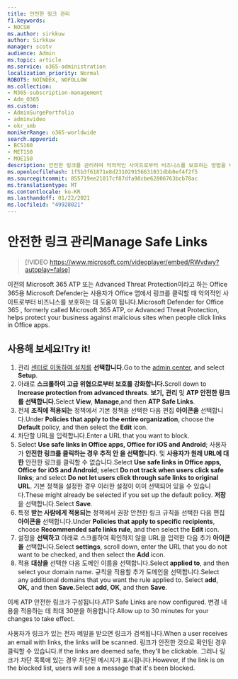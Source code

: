```yaml
---
title: 안전한 링크 관리
f1.keywords:
- NOCSH
ms.author: sirkkuw
author: Sirkkuw
manager: scotv
audience: Admin
ms.topic: article
ms.service: o365-administration
localization_priority: Normal
ROBOTS: NOINDEX, NOFOLLOW
ms.collection:
- M365-subscription-management
- Adm_O365
ms.custom:
- AdminSurgePortfolio
- adminvideo
- okr_smb
monikerRange: o365-worldwide
search.appverid:
- BCS160
- MET150
- MOE150
description: 안전한 링크를 관리하여 악의적인 사이트로부터 비즈니스를 보호하는 방법을 배워야 합니다.
ms.openlocfilehash: 1f5b3f61871e8d231029156631031dbb0ef4f2f5
ms.sourcegitcommit: 855719ee21017cf87dfa98cbe62806763bcb78ac
ms.translationtype: MT
ms.contentlocale: ko-KR
ms.lasthandoff: 01/22/2021
ms.locfileid: "49928021"
---
```

# <a name="manage-safe-links"></a><span data-ttu-id="3e8ff-103">안전한 링크 관리</span><span class="sxs-lookup"><span data-stu-id="3e8ff-103">Manage Safe Links</span></span>

> [!VIDEO https://www.microsoft.com/videoplayer/embed/RWvdwy?autoplay=false]

<span data-ttu-id="3e8ff-104">이전의 Microsoft 365 ATP 또는 Advanced Threat Protection이라고 하는 Office 365용 Microsoft Defender는 사용자가 Office 앱에서 링크를 클릭할 때 악의적인 사이트로부터 비즈니스를 보호하는 데 도움이 됩니다.</span><span class="sxs-lookup"><span data-stu-id="3e8ff-104">Microsoft Defender for Office 365 , formerly called Microsoft 365 ATP, or Advanced Threat Protection, helps protect your business against malicious sites when people click links in Office apps.</span></span>

## <a name="try-it"></a><span data-ttu-id="3e8ff-105">사용해 보세요!</span><span class="sxs-lookup"><span data-stu-id="3e8ff-105">Try it!</span></span>

1. <span data-ttu-id="3e8ff-106">관리 [센터로 이동하여 설치를](https://admin.microsoft.com) **선택합니다.**</span><span class="sxs-lookup"><span data-stu-id="3e8ff-106">Go to the [admin center](https://admin.microsoft.com), and select **Setup**.</span></span>
1. <span data-ttu-id="3e8ff-107">아래로 **스크롤하여 고급 위협으로부터 보호를 강화합니다.**</span><span class="sxs-lookup"><span data-stu-id="3e8ff-107">Scroll down to **Increase protection from advanced threats**.</span></span> <span data-ttu-id="3e8ff-108">**보기,** **관리** 및 **ATP 안전한 링크를 선택합니다.**</span><span class="sxs-lookup"><span data-stu-id="3e8ff-108">Select **View**, **Manage**,and then **ATP Safe Links**.</span></span>
1. <span data-ttu-id="3e8ff-109">전체 **조직에 적용되는** 정책에서 기본  정책을 선택한 다음 편집 **아이콘을** 선택합니다.</span><span class="sxs-lookup"><span data-stu-id="3e8ff-109">Under **Policies that apply to the entire organization**, choose the **Default** policy, and then select the **Edit** icon.</span></span>
1. <span data-ttu-id="3e8ff-110">차단할 URL을 입력합니다.</span><span class="sxs-lookup"><span data-stu-id="3e8ff-110">Enter a URL that you want to block.</span></span>
1. <span data-ttu-id="3e8ff-111">Select **Use safe links in Office apps, Office for iOS and Android**; 사용자가 **안전한 링크를 클릭하는 경우 추적 안 을 선택합니다.** 및 **사용자가 원래 URL에 대한** 안전한 링크를 클릭할 수 없습니다.</span><span class="sxs-lookup"><span data-stu-id="3e8ff-111">Select **Use safe links in Office apps, Office for iOS and Android**; select **Do not track when users click safe links**; and select **Do not let users click through safe links to original URL**.</span></span> <span data-ttu-id="3e8ff-112">기본 정책을 설정한 경우 이러한 설정이 이미 선택되어 있을 수 있습니다.</span><span class="sxs-lookup"><span data-stu-id="3e8ff-112">These might already be selected if you set up the default policy.</span></span> <span data-ttu-id="3e8ff-113">**저장** 을 선택합니다.</span><span class="sxs-lookup"><span data-stu-id="3e8ff-113">Select **Save**.</span></span>
1. <span data-ttu-id="3e8ff-114">특정 **받는 사람에게 적용되는** 정책에서 권장 안전한 링크 규칙을 선택한 다음 편집 **아이콘을** 선택합니다.</span><span class="sxs-lookup"><span data-stu-id="3e8ff-114">Under **Policies that apply to specific recipients**, choose **Recommended safe links rule**, and then select the **Edit** icon.</span></span>
1. <span data-ttu-id="3e8ff-115">설정을 **선택하고** 아래로 스크롤하여 확인하지 않을 URL을 입력한 다음 추가 **아이콘을** 선택합니다.</span><span class="sxs-lookup"><span data-stu-id="3e8ff-115">Select **settings**, scroll down, enter the URL that you do not want to be checked, and then select the **Add** icon.</span></span>
1. <span data-ttu-id="3e8ff-116">적용 **대상을** 선택한 다음 도메인 이름을 선택합니다.</span><span class="sxs-lookup"><span data-stu-id="3e8ff-116">Select **applied to**, and then select your domain name.</span></span> <span data-ttu-id="3e8ff-117">규칙을 적용할 추가 도메인을 선택합니다.</span><span class="sxs-lookup"><span data-stu-id="3e8ff-117">Select any additional domains that you want the rule applied to.</span></span> <span data-ttu-id="3e8ff-118">Select **add**, **OK,** and then **Save.**</span><span class="sxs-lookup"><span data-stu-id="3e8ff-118">Select **add**, **OK**, and then **Save**.</span></span>

<span data-ttu-id="3e8ff-119">이제 ATP 안전한 링크가 구성됩니다.</span><span class="sxs-lookup"><span data-stu-id="3e8ff-119">ATP Safe Links are now configured.</span></span> <span data-ttu-id="3e8ff-120">변경 내용을 적용하는 데 최대 30분을 허용합니다.</span><span class="sxs-lookup"><span data-stu-id="3e8ff-120">Allow up to 30 minutes for your changes to take effect.</span></span>

<span data-ttu-id="3e8ff-121">사용자가 링크가 있는 전자 메일을 받으면 링크가 검색됩니다.</span><span class="sxs-lookup"><span data-stu-id="3e8ff-121">When a user receives an email with links, the links will be scanned.</span></span> <span data-ttu-id="3e8ff-122">링크가 안전한 것으로 확인된 경우 클릭할 수 있습니다.</span><span class="sxs-lookup"><span data-stu-id="3e8ff-122">If the links are deemed safe, they'll be clickable.</span></span> <span data-ttu-id="3e8ff-123">그러나 링크가 차단 목록에 있는 경우 차단된 메시지가 표시됩니다.</span><span class="sxs-lookup"><span data-stu-id="3e8ff-123">However, if the link is on the blocked list, users will see a message that it's been blocked.</span></span>